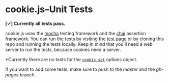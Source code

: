 # cookie.js–Unit Tests
**[✓] Currently all tests pass.**

cookie.js uses the [mocha](http://visionmedia.github.com/mocha) testing framework and the [chai](http://chaijs.com) assertion framework. You can run the tests by visiting the [test page](http://js-coder.github.com/cookie.js/tests/) or by cloning this repo and running the tests
locally. Keep in mind that you'll need a web server to run the tests, because cookies need a server.

*Currently there are no tests for the [`cookie.set`](https://github.com/js-coder/cookie.js#cookieset) options object.

If you want to add some tests, make sure to push to the *master* and the *gh-pages* branch.
